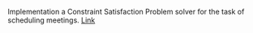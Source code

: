 Implementation a Constraint Satisfaction Problem solver for the task of scheduling meetings.
[Link](http://forns.lmu.build/classes/spring-2019/cmsi-282/homework/hw5/homework-5.html)
